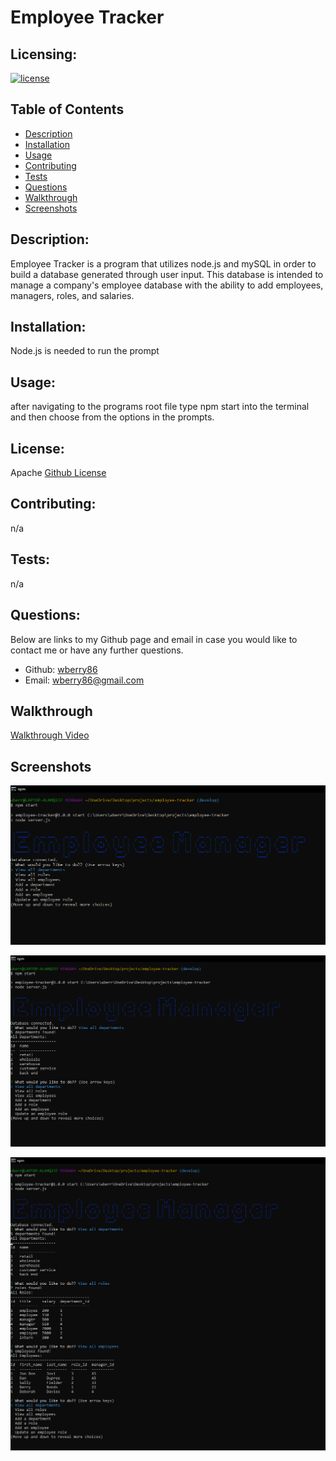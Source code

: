 # Employee Tracker


  ## Licensing:
  [![license](https://img.shields.io/badge/license-Apache-blue)](https://shields.io)
  ## Table of Contents 
  - [Description](#description)
  - [Installation](#installation)
  - [Usage](#usage)
  - [Contributing](#contributing)
  - [Tests](#tests)
  - [Questions](#questions)
  - [Walkthrough](#walkthrough)
  - [Screenshots](#screenshots)
  ## Description:
  Employee Tracker is a program that utilizes node.js and mySQL in order to build a database generated through user input.  This database is intended to manage a company's employee database with the ability to add employees, managers, roles, and salaries.
  ## Installation:
  Node.js is needed to run the prompt
  ## Usage:
  after navigating to the programs root file type npm start into the terminal and then choose from the options in the prompts.
  ## License:
  Apache
  [Github License](Apache)
  ## Contributing:
  n/a
  ## Tests:
  n/a
  ## Questions:
  Below are links to my Github page and email in case you would like to contact me or have any further questions.

  - Github: [wberry86](https://github.com/wberry86)
  - Email: wberry86@gmail.com

  ## Walkthrough
  [Walkthrough Video](https://drive.google.com/file/d/1kvTUO3NV8hhdbvc-pFRytDsgAO5fpHQR/view)

  ## Screenshots

![Screenshot1](https://github.com/wberry86/employee-tracker/blob/develop/assets/images/capture-1.PNG)<br>

![Screenshot2](https://github.com/wberry86/employee-tracker/blob/develop/assets/images/Capture-2.PNG)<br>

![Screenshot3](https://github.com/wberry86/employee-tracker/blob/develop/assets/images/Capture-3.PNG)
